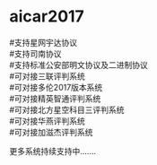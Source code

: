 # aicar2017<br>
#支持星网宇达协议<br>
#支持司南协议<br>
#支持标准公安部明文协议及二进制协议<br>
#可对接三联评判系统<br>
#可对接多伦2017版本系统<br>
#可对接精英智通评判系统<br>
#可对接北方星空科目三评判系统<br>
#可对接华燕评判系统<br>
#可对接加滋杰评判系统<br>

更多系统持续支持中.......
